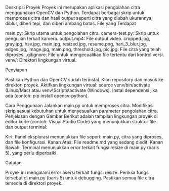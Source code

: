 Deskripsi Proyek
Proyek ini merupakan aplikasi pengolahan citra menggunakan OpenCV dan Python. Terdapat berbagai skrip untuk memproses citra dan hasil output seperti citra yang diubah ukurannya, diblur, diberi tepi, dan diberi ambang batas.
File yang Terdapat

main.py: Skrip utama untuk pengolahan citra.
camera-test.py: Skrip untuk pengujian terkait kamera.
output.mp4: File output video.
cropped.jpg, gray.jpg, hsv.jpg, main.jpg, resized.jpg, resume.png, hari_3_blur.jpg, edges.jpg, image.jpg, main.png, threshold.jpg, pic.jpg: File citra yang telah diproses.
.gitignore: File untuk mengecualikan file tertentu dari kontrol versi.
venv/: Direktori lingkungan virtual.

Penyiapan

Pastikan Python dan OpenCV sudah terinstal.
Klon repository dan masuk ke direktori proyek.
Aktifkan lingkungan virtual: source venv/bin/activate (Linux/Mac) atau venv\Scripts\activate (Windows).
Instal dependensi jika ada (contoh: pip install opencv-python).

Cara Penggunaan
Jalankan main.py untuk memproses citra. Modifikasi skrip sesuai kebutuhan untuk menyesuaikan parameter pengolahan citra.
Penjelasan dengan Gambar
Berikut adalah tampilan lingkungan proyek di editor kode (contoh: Visual Studio Code) yang menunjukkan struktur file dan output terminal:


Kiri: Panel eksplorasi menunjukkan file seperti main.py, citra yang diproses, dan file konfigurasi.
Kanan Atas: File readme.md yang sedang diedit.
Kanan Bawah: Terminal menunjukkan error terkait fungsi resize di main.py (baris 5), yang perlu diperbaiki.

Catatan

Proyek ini mengalami error asersi terkait fungsi resize. Periksa fungsi tersebut di main.py (baris 5) untuk debugging.
Pastikan semua file citra tersedia di direktori proyek.

